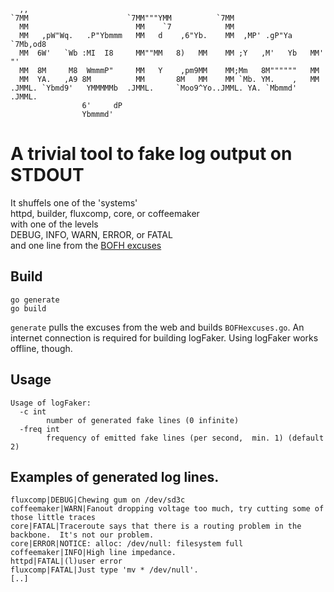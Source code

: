 ```
  ,,                                                                      
`7MM                      `7MM"""YMM          `7MM                        
  MM                        MM    `7            MM                        
  MM   ,pW"Wq.   .P"Ybmmm   MM   d    ,6"Yb.    MM  ,MP' .gP"Ya  `7Mb,od8 
  MM  6W'   `Wb :MI  I8     MM""MM   8)   MM    MM ;Y   ,M'   Yb   MM' "' 
  MM  8M     M8  WmmmP"     MM   Y    ,pm9MM    MM;Mm   8M""""""   MM     
  MM  YA.   ,A9 8M          MM       8M   MM    MM `Mb. YM.    ,   MM     
.JMML. `Ybmd9'   YMMMMMb  .JMML.     `Moo9^Yo..JMML. YA. `Mbmmd' .JMML.   
                6'     dP                                                 
                Ybmmmd'                                                   
```

# A trivial tool to fake log output on STDOUT

It shuffels one of the 'systems'  
httpd, builder, fluxcomp, core, or coffeemaker  
with one of the levels  
DEBUG, INFO, WARN, ERROR, or FATAL  
and one line from the [BOFH excuses](http://pages.cs.wisc.edu/~ballard/bofh/excuses)

## Build
```
go generate
go build
```
`generate` pulls the excuses from the web and builds `BOFHexcuses.go`.
An internet connection is required for building
logFaker. Using logFaker works offline, though.

## Usage
```
Usage of logFaker:
  -c int
        number of generated fake lines (0 infinite)
  -freq int
        frequency of emitted fake lines (per second,  min. 1) (default 2)

```
## Examples of generated log lines.
```
fluxcomp|DEBUG|Chewing gum on /dev/sd3c
coffeemaker|WARN|Fanout dropping voltage too much, try cutting some of those little traces
core|FATAL|Traceroute says that there is a routing problem in the backbone.  It's not our problem.
core|ERROR|NOTICE: alloc: /dev/null: filesystem full
coffeemaker|INFO|High line impedance.
httpd|FATAL|(l)user error
fluxcomp|FATAL|Just type 'mv * /dev/null'.
[..]
```

